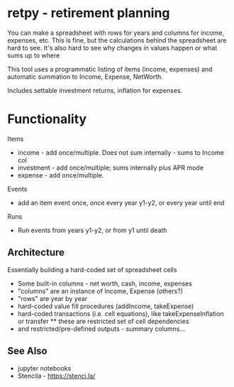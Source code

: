 

# retpy - retirement planning

You can make a spreadsheet with rows for years and columns for income, expenses, etc. This is fine, but the calculations behind the spreadsheet are hard to see. It's also hard to see why changes in values happen or what sums up to where

This tool uses a programmatic listing of items (income, expenses) and automatic summation to Income, Expense, NetWorth.

Includes settable investment returns, inflation for expenses.

# Functionality

Items
* income - add once/multiple. Does not sum internally - sums to Income col
* investment - add once/multiple; sums internally plus APR mode
* expense - add once/multiple. 

Events
* add an item event once, once every year y1-y2, or every year until end

Runs
* Run events from years y1-y2, or from y1 until death


## Architecture
Essentially building a hard-coded set of spreadsheet cells
* Some built-in columns - net worth, cash, income, expenses
* "columns" are an instance of Income, Expense (others?)
* "rows" are year by year
* hard-coded value fill procedures (addIncome, takeExpense)
* hard-coded transactions (i.e. cell equations), like takeExpenseInflation or transfer
** these are restricted set of cell dependencies
* and restricted/pre-defined outputs - summary columns...

## See Also
* jupyter notebooks
* Stencila - https://stenci.la/